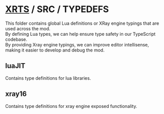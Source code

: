 # [XRTS](../) / SRC / TYPEDEFS

This folder contains global Lua definitions or XRay engine typings that are used across the mod. <br/>
By defining Lua types, we can help ensure type safety in our TypeScript codebase.  <br/>
By providing Xray engine typings, we can improve editor intellisense, making it easier to develop and debug the mod.

## luaJIT

Contains type definitions for lua libraries.

## xray16

Contains type definitions for xray engine exposed functionality.
